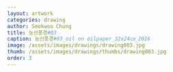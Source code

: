 ```yaml
---
layout: artwork
categories: drawing
author: Seokwoo Chung
title: 능선풍경#03
caption: 능선풍경#03_oil on oilpaper_32x24㎝_2016
image: /assets/images/drawings/drawing003.jpg
thumb: /assets/images/drawings/thumbs/drawing003.jpg
order: 3
---
```

